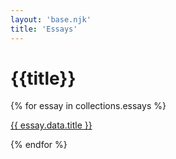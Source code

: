 ```yaml
---
layout: 'base.njk'
title: 'Essays'
---
```


# {{title}}

{% for essay in collections.essays %}
<p><a href="{{ essay.url }}">{{ essay.data.title }}</a></p>
{% endfor %}
